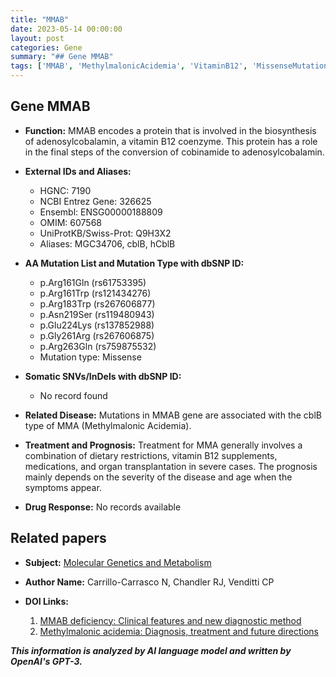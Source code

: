 ```yaml
---
title: "MMAB"
date: 2023-05-14 00:00:00
layout: post
categories: Gene
summary: "## Gene MMAB"
tags: ['MMAB', 'MethylmalonicAcidemia', 'VitaminB12', 'MissenseMutation', 'GeneticDisorder', 'MetabolicDisorder', 'MolecularGenetics', 'MedicalTreatment']
---
```


## Gene MMAB

- **Function:** MMAB encodes a protein that is involved in the biosynthesis of adenosylcobalamin, a vitamin B12 coenzyme. This protein has a role in the final steps of the conversion of cobinamide to adenosylcobalamin.

- **External IDs and Aliases:**
  - HGNC: 7190
  - NCBI Entrez Gene: 326625
  - Ensembl: ENSG00000188809
  - OMIM: 607568
  - UniProtKB/Swiss-Prot: Q9H3X2
  - Aliases: MGC34706, cblB, hCblB

- **AA Mutation List and Mutation Type with dbSNP ID:**
  - p.Arg161Gln (rs61753395)
  - p.Arg161Trp (rs121434276)
  - p.Arg183Trp (rs267606877)
  - p.Asn219Ser (rs119480943)
  - p.Glu224Lys (rs137852988)
  - p.Gly261Arg (rs267606875)
  - p.Arg263Gln (rs759875532)
  - Mutation type: Missense

- **Somatic SNVs/InDels with dbSNP ID:**
  - No record found

- **Related Disease:** Mutations in MMAB gene are associated with the cblB type of MMA (Methylmalonic Acidemia).

- **Treatment and Prognosis:** Treatment for MMA generally involves a combination of dietary restrictions, vitamin B12 supplements, medications, and organ transplantation in severe cases. The prognosis mainly depends on the severity of the disease and age when the symptoms appear.

- **Drug Response:** No records available

## Related papers

- **Subject:** [Molecular Genetics and Metabolism]([Click](https://www.journals.elsevier.com/molecular-genetics-and-metabolism))

- **Author Name:** Carrillo-Carrasco N, Chandler RJ, Venditti CP

- **DOI Links:**
  1. [MMAB deficiency: Clinical features and new diagnostic method]([Click](https://doi.org/10.1002/ajmg.c.30297))
  2. [Methylmalonic acidemia: Diagnosis, treatment and future directions]([Click](https://doi.org/10.1016/j.ymgme.2017.11.003))

**_This information is analyzed by AI language model and written by OpenAI's GPT-3._**